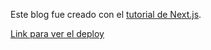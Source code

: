Este blog fue creado con el [tutorial de Next.js](https://nextjs.org/learn).

[Link para ver el deploy](https://nextjs-blog-gray-rho-22.vercel.app/)
